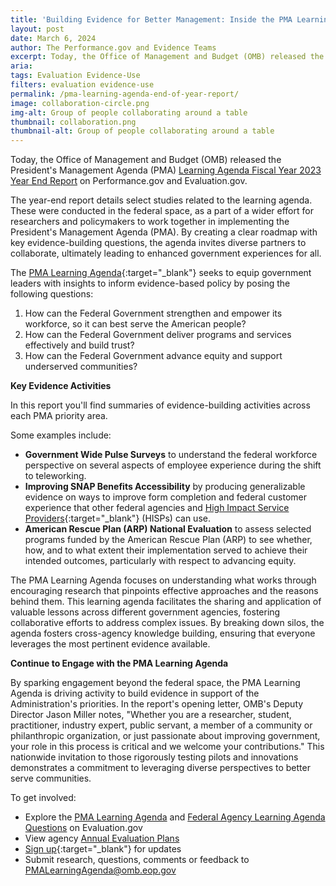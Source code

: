 ```yaml
---
title: 'Building Evidence for Better Management: Inside the PMA Learning Agenda End of Year Report'
layout: post
date: March 6, 2024
author: The Performance.gov and Evidence Teams
excerpt: Today, the Office of Management and Budget (OMB) released the President’s Management Agenda (PMA) Learning Agenda Fiscal Year 2023 Year End Report on Performance.gov and Evaluation.gov....
aria: 
tags: Evaluation Evidence-Use
filters: evaluation evidence-use
permalink: /pma-learning-agenda-end-of-year-report/
image: collaboration-circle.png
img-alt: Group of people collaborating around a table
thumbnail: collaboration.png
thumbnail-alt: Group of people collaborating around a table
---
```


Today, the Office of Management and Budget (OMB) released the President's Management Agenda (PMA) [Learning Agenda Fiscal Year 2023 Year End Report]({{site.baseurl}}/assets/resources/Learning-Agenda-End-of-Year-Doc-508-Final.pdf) on Performance.gov and Evaluation.gov.

The year-end report details select studies related to the learning agenda. These were conducted in the federal space, as a part of a wider effort for researchers and policymakers to work together in implementing the President's Management Agenda (PMA). By creating a clear roadmap with key evidence-building questions, the agenda invites diverse partners to collaborate, ultimately leading to enhanced government experiences for all.

The [PMA Learning Agenda](https://www.performance.gov/pma/learning-agenda/){:target="_blank"} seeks to equip government leaders with insights to inform evidence-based policy by posing the following questions:

1. How can the Federal Government strengthen and empower its workforce, so it can best serve the American people?
2. How can the Federal Government deliver programs and services effectively and build trust?
3. How can the Federal Government advance equity and support underserved communities?

**Key Evidence Activities**

In this report you'll find summaries of evidence-building activities across each PMA priority area.

Some examples include:

- **Government Wide Pulse Surveys** to understand the federal workforce perspective on several aspects of employee experience during the shift to teleworking.
- **Improving SNAP Benefits Accessibility** by producing generalizable evidence on ways to improve form completion and federal customer experience that other federal agencies and [High Impact Service Providers](https://www.performance.gov/cx/hisps/){:target="_blank"} (HISPs) can use.
- **American Rescue Plan (ARP) National Evaluation** to assess selected programs funded by the American Rescue Plan (ARP) to see whether, how, and to what extent their implementation served to achieve their intended outcomes, particularly with respect to advancing equity.

The PMA Learning Agenda focuses on understanding what works through encouraging research that pinpoints effective approaches and the reasons behind them. This learning agenda facilitates the sharing and application of valuable lessons across different government agencies, fostering collaborative efforts to address complex issues. By breaking down silos, the agenda fosters cross-agency knowledge building, ensuring that everyone leverages the most pertinent evidence available.

**Continue to Engage with the PMA Learning Agenda**

By sparking engagement beyond the federal space, the PMA Learning Agenda is driving activity to build evidence in support of the Administration's priorities. In the report's opening letter, OMB's Deputy Director Jason Miller notes, "Whether you are a researcher, student, practitioner, industry expert, public servant, a member of a community or philanthropic organization, or just passionate about improving government, your role in this process is critical and we welcome your contributions." This nationwide invitation to those rigorously testing pilots and innovations demonstrates a commitment to leveraging diverse perspectives to better serve communities.

To get involved:

- Explore the <a href="{{site.baseurl}}/agencies/cross-government/" aria-label="PMA Leaning Agenda on Evaluation.gov ">PMA Learning Agenda</a> and [Federal Agency Learning Agenda Questions]({{site.baseurl}}/learning-agenda-questions-dashboard/) on Evaluation.gov
- View agency [Annual Evaluation Plans]({{site.baseurl}}/evidence-plans/annual-evaluation-plan/)
- [Sign up](https://public.govdelivery.com/accounts/USGSA/subscriber/new?topic_id=USGSA_916){:target="_blank"} for updates
- Submit research, questions, comments or feedback to <a href="mailto:PMALearningAgenda@omb.eop.gov" target="_blank">PMALearningAgenda@omb.eop.gov</a>

